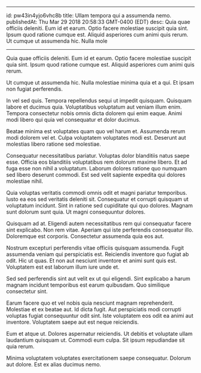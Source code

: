 
---
id: pw43in4yjo6vhc8b
title: Ullam tempora qui a assumenda nemo.
publishedAt: Thu Mar 29 2018 20:58:33 GMT-0400 (EDT)
desc: Quia quae officiis deleniti. Eum id et earum. Optio facere molestiae suscipit quia sint. Ipsum quod ratione cumque est. Aliquid asperiores cum animi quis rerum. Ut cumque ut assumenda hic. Nulla mole

---



Quia quae officiis deleniti. Eum id et earum. Optio facere molestiae suscipit quia sint. Ipsum quod ratione cumque est. Aliquid asperiores cum animi quis rerum.
 Ut cumque ut assumenda hic. Nulla molestiae minima quia et a qui. Et ipsam non fugiat perferendis.
 In vel sed quis. Tempora repellendus sequi ut impedit quisquam. Quisquam labore et ducimus quia. Voluptatibus voluptatum aut veniam illum enim. Tempora consectetur nobis omnis dicta dolorem qui enim eaque. Animi modi libero qui quia vel consequatur et dolor ducimus.


Beatae minima est voluptates quam quo vel harum et. Assumenda rerum modi dolorem vel et. Culpa voluptatem voluptates modi est. Deserunt aut molestias libero ratione sed molestiae.
 Consequatur necessitatibus pariatur. Voluptas dolor blanditiis natus saepe esse. Officia eos blanditiis voluptatibus rem dolorum maxime libero. Et ad fuga esse non nihil a voluptatum. Laborum dolores ratione quo numquam sed libero deserunt commodi. Est sed velit sapiente expedita qui dolores molestiae nihil.
 Quia voluptas veritatis commodi omnis odit et magni pariatur temporibus. Iusto ea eos sed veritatis deleniti sit. Consequatur et corrupti quisquam ut voluptatum incidunt. Sint in ratione sed cupiditate qui quo dolores. Magnam sunt dolorum sunt quia. Ut magni consequuntur dolores.


Quisquam ad at. Eligendi autem necessitatibus rem qui consequatur facere sint explicabo. Non rem vitae. Aperiam qui iste perferendis consequatur illo. Doloremque est corporis. Consectetur assumenda quia eos aut.
 Nostrum excepturi perferendis vitae officiis quisquam assumenda. Fugit assumenda veniam qui perspiciatis est. Reiciendis inventore quo fugiat ab odit. Hic ut quas. Et non aut nesciunt inventore et animi sunt quis est. Voluptatem est est laborum illum iure unde et.
 Sed sed perferendis sint aut velit ex ut qui eligendi. Sint explicabo a harum magnam incidunt temporibus est earum quibusdam. Quo similique consectetur sint.


Earum facere quo et vel nobis quia nesciunt magnam reprehenderit. Molestiae et ex beatae aut. Id dicta fugit. Aut perspiciatis modi corrupti voluptas fugiat consequuntur odit sint. Iste voluptatem eos odit ea animi aut inventore. Voluptatem saepe aut est neque reiciendis.
 Eum et atque ut. Dolores aspernatur reiciendis. Ut debitis et voluptate ullam laudantium quisquam ut. Commodi eum culpa. Sit ipsum repudiandae sit quia rerum.
 Minima voluptatem voluptates exercitationem saepe consequatur. Dolorum aut dolore. Est ex alias ducimus nemo.

